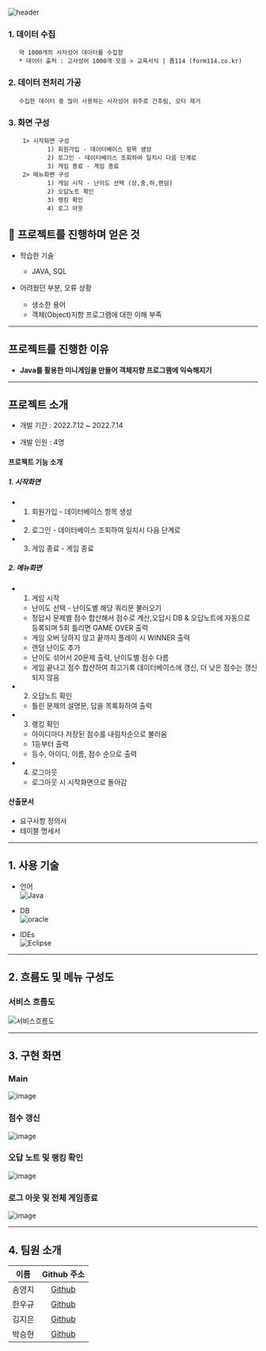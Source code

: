 ![header](https://capsule-render.vercel.app/api?type=transparent&height=100&text=나의%20역할%20:%20데이터%20수집,%20전처리,%20Java,%20실행%20화면구성&fontColor=750bde&fontSize=35)
### 1. 데이터 수집 
       약 1000개의 사자성어 데이터를 수집함
       * 데이터 출처 : 고사성어 1000개 모음 > 교육서식 | 폼114 (form114.co.kr)
### 2. 데이터 전처리 가공
       수집한 데이터 중 많이 사용하는 사자성어 위주로 간추림, 오타 제거
### 3. 화면 구성 
        1> 시작화면 구성
               1) 회원가입 - 데이터베이스 항목 생성	
               2) 로그인 - 데이터베이스 조회하여 일치시 다음 단계로
               3) 게임 종료 - 게임 종료
        2> 메뉴화면 구성
               1) 게임 시작 - 난이도 선택 (상,중,하,랜덤)	
               2) 오답노트 확인 
               3) 랭킹 확인
               4) 로그 아웃

<!-- - 로그인, 검색, 문의사항, 농업일지 등 DB에서 원하는 정보를 select한 후, 페이지에 보여주는 기능
- 회원가입, 문의사항 등록, 농업 일지 등록 등 사용자가 입력한 값을 DB에 저장하는 기능
- 회원 정보 수정, 답변 수정 등 DB에 저장된 데이터 중, 조건에 맞는 데이터만 수정하는 기능
- 회원 탈퇴 및 삭제, 문의사항 및 농업 일지 삭제 등 사용자가 원하는 데이터만 삭제하는 기능
- 페이징 기능 -->


## 📜 프로젝트를 진행하며 얻은 것
- 학습한 기술
  - JAVA, SQL  
  
- 어려웠던 부분, 오류 상황
  - 생소한 용어
  - 객체(Object)지향 프로그램에 대한 이해 부족
---

## 프로젝트를 진행한 이유
 - **Java를 활용한 미니게임을 만들어 객체지향 프로그램에 익숙해지기**
---

## 프로젝트 소개

- 개발 기간 : 2022.7.12 ~ 2022.7.14

- 개발 인원 : 4명

#### 프로젝트 기능 소개
##### 1. 시작화면
 - 1) 회원가입 - 데이터베이스 항목 생성
 - 2) 로그인 - 데이터베이스 조회하여 일치시 다음 단계로
 - 3) 게임 종료 - 게임 종료
 
 ##### 2. 메뉴화면

- 1) 게임 시작 
   * 난이도 선택 - 난이도별 해당 쿼리문 불러오기 
   * 정답시 문제별 점수 합산해서 점수로 계산,오답시 DB & 오답노트에 자동으로 등록되며 5회 틀리면 GAME OVER 출력 
   * 게임 오버 당하지 않고 끝까지 플레이 시 WINNER 출력
   * 랜덤 난이도 추가
   * 난이도 섞어서 20문제 출력, 난이도별 점수 다름
   * 게임 끝나고 점수 합산하여 최고기록 데이터베이스에 갱신, 더 낮은 점수는 갱신되지 않음

- 2) 오답노트 확인
   * 틀린 문제의 설명문, 답을 목록화하여 출력

- 3) 랭킹 확인
   * 아이디마다 저장된 점수를 내림차순으로 불러옴
   * 1등부터 출력
   * 등수, 아이디, 이름, 점수 순으로 출력

- 4) 로그아웃
   * 로그아웃 시 시작화면으로 돌아감



#### 산출문서
  - 요구사항 정의서
  - 테이블 명세서

---

## 1. 사용 기술
- 언어   
![Java](https://img.shields.io/badge/JAVA-007396?style=for-the-badge&logo=java&logoColor=white)

- DB   
![oracle](https://img.shields.io/badge/oracle-F80000.svg?style=for-the-badge&logo=oracle&logoColor=white)

- IDEs   
![Eclipse](https://img.shields.io/badge/Eclipse-FE7A16.svg?style=for-the-badge&logo=Eclipse&logoColor=white)
---


## 2. 흐름도 및 메뉴 구성도
### 서비스 흐름도   
 ![서비스흐름도](https://user-images.githubusercontent.com/107903374/206971733-e7a7c50f-b869-4bb0-aa5b-13946a4499bc.png)

---

## 3. 구현 화면
### Main
![image](https://user-images.githubusercontent.com/107903374/206979346-08fa6859-d474-4884-950e-1dd3ae66dc99.png)


### 점수 갱신
![image](https://user-images.githubusercontent.com/107903374/206979439-65553f42-54ce-48fe-90f8-2ad1af1f8706.png)


### 오답 노트 및 랭킹 확인
![image](https://user-images.githubusercontent.com/107903374/206979608-2161cbf1-9134-46b3-b85f-a0edd52cd1d6.png)



### 로그 아웃 및 전체 게임종료
![image](https://user-images.githubusercontent.com/107903374/206979883-5b586784-6e3d-47f6-9dc5-df10093e9658.png)

---

## 4. 팀원 소개
|  이름  | Github 주소 |
| :----: | :-----------: |
| 송영지 | [Github](https://github.com/icecandywell) |
| 한우규 | [Github](https://github.com/kdn00) |
| 김지은 | [Github](https://github.com/jeevelyjeev) |
| 박승현 | [Github](https://github.com/shpark0219) |
